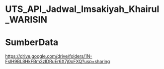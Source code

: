 # UTS_API_Jadwal_Imsakiyah_Khairul_WARISIN


# SumberData


https://drive.google.com/drive/folders/1N-FslH9BL8HkFBm3zlDRuEr6X7j0oFXQ?usp=sharing

